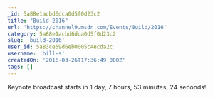 ```yaml
---
_id: 5a88e1acbd6dca0d5f0d23c2
title: "Build 2016"
url: 'https://channel9.msdn.com/Events/Build/2016'
category: 5a88e1acbd6dca0d5f0d23c2
slug: 'build-2016'
user_id: 5a83ce59d6eb0005c4ecda2c
username: 'bill-s'
createdOn: '2016-03-26T17:36:49.000Z'
tags: []
---
```


Keynote broadcast starts in 1 day, 7 hours, 53 minutes, 24 seconds!
